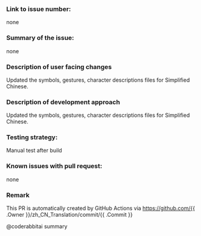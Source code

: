 ### Link to issue number:
none

### Summary of the issue:
none

### Description of user facing changes
Updated the symbols, gestures, character descriptions files for Simplified Chinese.

### Description of development approach
Updated the symbols, gestures, character descriptions files for Simplified Chinese.

### Testing strategy:
Manual test after build

### Known issues with pull request:
none

### Remark
This PR is automatically created by GitHub Actions via https://github.com/{{ .Owner }}/zh_CN_Translation/commit/{{ .Commit }}

@coderabbitai summary
